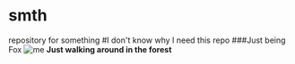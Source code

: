 # smth
repository for something
#I don't know why I need this repo
###Just being Fox
![me](https://naturecanada.ca/wp-content/uploads/2022/01/January-2022-3.png)
**Just walking around in the forest**
